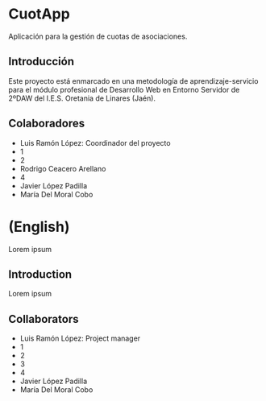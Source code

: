 CuotApp
=======
Aplicación para la gestión de cuotas de asociaciones.

Introducción
------------
Este proyecto está enmarcado en una metodología de aprendizaje-servicio
para el módulo profesional de Desarrollo Web en Entorno Servidor de 2ºDAW
del I.E.S. Oretania de Linares (Jaén).

Colaboradores
-------------
- Luis Ramón López: Coordinador del proyecto
- 1
- 2
- Rodrigo Ceacero Arellano 
- 4
- Javier López Padilla
- María Del Moral Cobo

(English)
=========
Lorem ipsum

Introduction
------------
Lorem ipsum

Collaborators
-------------
- Luis Ramón López: Project manager
- 1
- 2
- 3
- 4
- Javier López Padilla
- María Del Moral Cobo